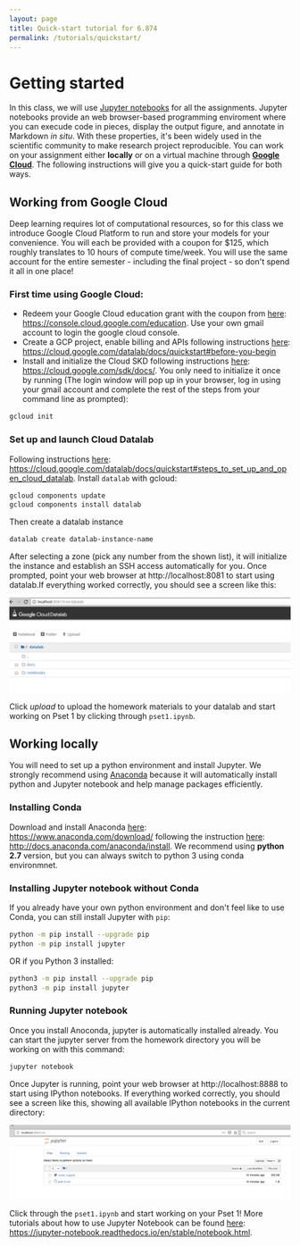 ```yaml
---
layout: page
title: Quick-start tutorial for 6.874
permalink: /tutorials/quickstart/
---
```


# Getting started
In this class, we will use [Jupyter notebooks](http://jupyter.org/) for all the
assignments. Jupyter notebooks provide an web browser-based programming enviroment where you can execude code in pieces, display the output figure, and annotate in Markdown *in situ*. With these properties, it's been widely used in the scientific community to make research project reproducible. You can work on your assignment either **locally** or on a virtual machine
through [**Google Cloud**](https://cloud.google.com/). The following instructions will give you a quick-start guide for both ways. 

## Working from Google Cloud
Deep learning requires lot of computational resources, so for this class we introduce Google Cloud Platform to run and store your models for your convenience. You will each be provided with a coupon for $125, which roughly translates to 10 hours of compute time/week. You will use the same account for the entire semester - including the final project - so don't spend it all in one place!

### First time using Google Cloud:
* Redeem your Google Cloud education grant with the coupon from [here](https://console.cloud.google.com/education): https://console.cloud.google.com/education. Use your own gmail account to login the google cloud console.
* Create a GCP project, enable billing and APIs following instructions [here](https://cloud.google.com/datalab/docs/quickstart#before-you-begin): https://cloud.google.com/datalab/docs/quickstart#before-you-begin
* Install and initialize the Cloud SKD following instructions [here](https://cloud.google.com/sdk/docs/): https://cloud.google.com/sdk/docs/. You only need to initialize it once by running (The login window will pop up in your browser, log in using your gmail account and complete the rest of the steps from your command line as prompted): 
```bash
gcloud init
```

### Set up and launch Cloud Datalab
Following instructions [here](https://cloud.google.com/datalab/docs/quickstart#steps_to_set_up_and_open_cloud_datalab): https://cloud.google.com/datalab/docs/quickstart#steps_to_set_up_and_open_cloud_datalab. Install `datalab` with gcloud:
```bash
gcloud components update
gcloud components install datalab
```
Then create a datalab instance 
```bash
datalab create datalab-instance-name
```
After selecting a zone (pick any number from the shown list), it will initialize the instance and establish an SSH access automatically for you. Once prompted, point your web browser at http://localhost:8081 to
start using datalab.If everything worked correctly, you should see a screen like this:

<div class='fig figcenter'>
  <img src='/assets/googlecloud.png'>
</div>

Click *upload* to upload the homework materials to your datalab and start working on Pset 1 by clicking through `pset1.ipynb`.

## Working locally
You will need to set up a python environment and install Jupyter. We strongly recommend using [Anaconda](https://www.anaconda.com/download/#macos) because it will automatically install python and Jupyter notebook and help manage packages efficiently.
### Installing Conda
Download and install Anaconda [here](https://www.anaconda.com/download/): https://www.anaconda.com/download/ following the instruction [here](http://docs.anaconda.com/anaconda/install): http://docs.anaconda.com/anaconda/install. We recommend using **python 2.7** version, but you can always switch to python 3 using conda environmnet. 
### Installing Jupyter notebook without Conda
If you already have your own python environment and don't feel like to use Conda, you can still install Jupyter with `pip`:
```bash
python -m pip install --upgrade pip
python -m pip install jupyter
```
OR if you Python 3 installed:
```bash
python3 -m pip install --upgrade pip
python3 -m pip install jupyter
```
### Running Jupyter notebook
Once you install Anoconda, jupyter is automatically installed already. You can start the jupyter server from the homework directory you will be working on with this command:
```bash
jupyter notebook
```
Once Jupyter is running, point your web browser at http://localhost:8888 to
start using IPython notebooks. If everything worked correctly, you should
see a screen like this, showing all available IPython notebooks in the current
directory:

<div class='fig figcenter'>
  <img src='/assets/ipynotebook.png'>
</div>

Click through the `pset1.ipynb` and start working on your Pset 1! More tutorials about how to use Jupyter Notebook can be found [here](https://jupyter-notebook.readthedocs.io/en/stable/notebook.html): https://jupyter-notebook.readthedocs.io/en/stable/notebook.html.
